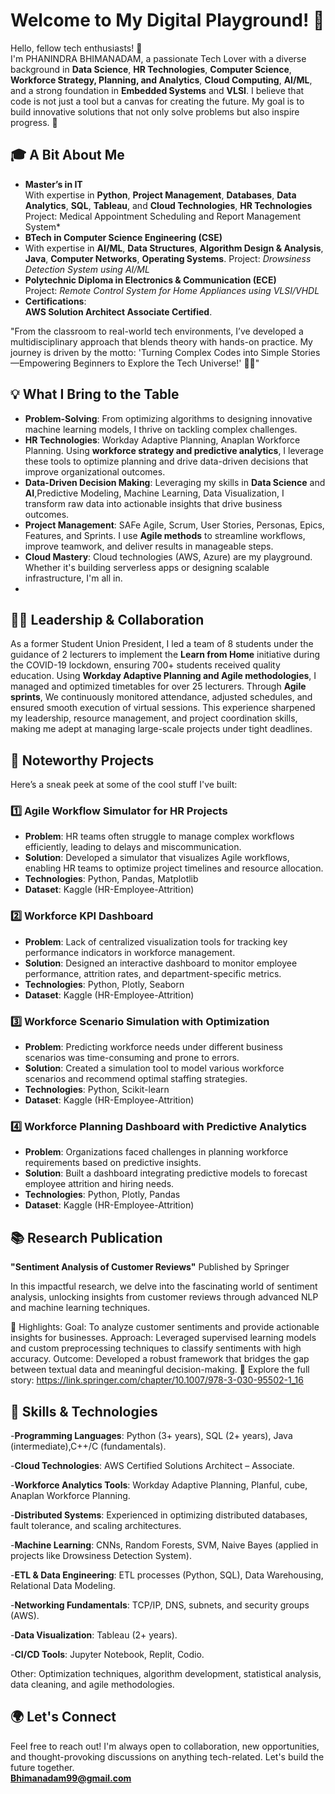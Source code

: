 # Welcome to My Digital Playground! 🌟

Hello, fellow tech enthusiasts! 👋  
I'm PHANINDRA BHIMANADAM, a passionate Tech Lover with a diverse background in **Data Science**, **HR Technologies**, **Computer Science**, **Workforce Strategy, Planning, and Analytics**, **Cloud Computing**, **AI/ML**, and a strong foundation in **Embedded Systems** and **VLSI**. I believe that code is not just a tool but a canvas for creating the future. My goal is to build innovative solutions that not only solve problems but also inspire progress. 🚀

## 🎓 A Bit About Me

- **Master’s in IT**  
  With expertise in **Python**, **Project Management**, **Databases**, **Data Analytics**, **SQL**, **Tableau**, and **Cloud Technologies**, **HR Technologies**
  Project: Medical Appointment Scheduling and Report Management System*
- **BTech in Computer Science Engineering (CSE)**
- With expertise in **AI/ML**, **Data Structures**, **Algorithm Design & Analysis**, **Java**, **Computer Networks**, **Operating Systems**.
  Project: *Drowsiness Detection System using AI/ML*  
- **Polytechnic Diploma in Electronics & Communication (ECE)**  
  Project: *Remote Control System for Home Appliances using VLSI/VHDL*  
- **Certifications**:  
  **AWS Solution Architect Associate Certified**.
  
"From the classroom to real-world tech environments, I’ve developed a multidisciplinary approach that blends theory with hands-on practice. My journey is driven by the motto: 'Turning Complex Codes into Simple Stories—Empowering Beginners to Explore the Tech Universe!' 🚀✨"

## 💡 What I Bring to the Table

- **Problem-Solving**: From optimizing algorithms to designing innovative machine learning models, I thrive on tackling complex challenges.
- **HR Technologies**: Workday Adaptive Planning, Anaplan Workforce Planning. Using **workforce strategy and predictive analytics**, I leverage these tools to optimize planning and drive data-driven decisions that improve organizational outcomes.
- **Data-Driven Decision Making**: Leveraging my skills in **Data Science** and **AI**,Predictive Modeling, Machine Learning, Data Visualization, I transform raw data into actionable insights that drive business outcomes.
- **Project Management**: SAFe Agile, Scrum, User Stories, Personas, Epics, Features, and Sprints. I use **Agile methods** to streamline workflows, improve teamwork, and deliver results in manageable steps. 
- **Cloud Mastery**: Cloud technologies (AWS, Azure) are my playground. Whether it's building serverless apps or designing scalable infrastructure, I'm all in.
- 
## 🤵🏻 Leadership & Collaboration

As a former Student Union President, I led a team of 8 students under the guidance of 2 lecturers to implement the **Learn from Home** initiative during the COVID-19 lockdown, ensuring 700+ students received quality education. Using **Workday Adaptive Planning and Agile methodologies**, I managed and optimized timetables for over 25 lecturers. Through **Agile sprints**, We continuously monitored attendance, adjusted schedules, and ensured smooth execution of virtual sessions. This experience sharpened my leadership, resource management, and project coordination skills, making me adept at managing large-scale projects under tight deadlines.

## 🚀 Noteworthy Projects

Here’s a sneak peek at some of the cool stuff I've built:
### 1️⃣ Agile Workflow Simulator for HR Projects
- **Problem**: HR teams often struggle to manage complex workflows efficiently, leading to delays and miscommunication.
- **Solution**: Developed a simulator that visualizes Agile workflows, enabling HR teams to optimize project timelines and resource allocation.
- **Technologies**: Python, Pandas, Matplotlib
- **Dataset**: Kaggle (HR-Employee-Attrition)

### 2️⃣ Workforce KPI Dashboard
- **Problem**: Lack of centralized visualization tools for tracking key performance indicators in workforce management.
- **Solution**: Designed an interactive dashboard to monitor employee performance, attrition rates, and department-specific metrics.
- **Technologies**: Python, Plotly, Seaborn
- **Dataset**: Kaggle (HR-Employee-Attrition)

### 3️⃣ Workforce Scenario Simulation with Optimization
- **Problem**: Predicting workforce needs under different business scenarios was time-consuming and prone to errors.
- **Solution**: Created a simulation tool to model various workforce scenarios and recommend optimal staffing strategies.
- **Technologies**: Python, Scikit-learn
- **Dataset**: Kaggle (HR-Employee-Attrition)

### 4️⃣ Workforce Planning Dashboard with Predictive Analytics
- **Problem**: Organizations faced challenges in planning workforce requirements based on predictive insights.
- **Solution**: Built a dashboard integrating predictive models to forecast employee attrition and hiring needs.
- **Technologies**: Python, Plotly, Pandas
- **Dataset**: Kaggle (HR-Employee-Attrition)


## 📚 Research Publication
**"Sentiment Analysis of Customer Reviews"**
Published by Springer

In this impactful research, we delve into the fascinating world of sentiment analysis, unlocking insights from customer reviews through advanced NLP and machine learning techniques.

🌟 Highlights:
Goal: To analyze customer sentiments and provide actionable insights for businesses.
Approach: Leveraged supervised learning models and custom preprocessing techniques to classify sentiments with high accuracy.
Outcome: Developed a robust framework that bridges the gap between textual data and meaningful decision-making.
📖 Explore the full story:  https://link.springer.com/chapter/10.1007/978-3-030-95502-1_16 

## 🔧 Skills & Technologies
-**Programming Languages**: Python (3+ years), SQL (2+ years), Java (intermediate),C++/C (fundamentals).

-**Cloud Technologies**: AWS Certified Solutions Architect – Associate.

-**Workforce Analytics Tools**: Workday Adaptive Planning, Planful, cube, Anaplan Workforce Planning.

-**Distributed Systems**: Experienced in optimizing distributed databases, fault tolerance, and scaling architectures.

-**Machine Learning**: CNNs, Random Forests, SVM, Naive Bayes (applied in projects like Drowsiness Detection System).

-**ETL & Data Engineering**: ETL processes (Python, SQL), Data Warehousing, Relational Data Modeling.

-**Networking Fundamentals**: TCP/IP, DNS, subnets, and security groups (AWS).

-**Data Visualization**: Tableau (2+ years).

-**CI/CD Tools**: Jupyter Notebook, Replit, Codio.

Other: Optimization techniques, algorithm development, statistical analysis, data cleaning, and agile methodologies.


## 🌍 Let's Connect

Feel free to reach out! I'm always open to collaboration, new opportunities, and thought-provoking discussions on anything tech-related. Let's build the future together.  
**Bhimanadam99@gmail.com**
